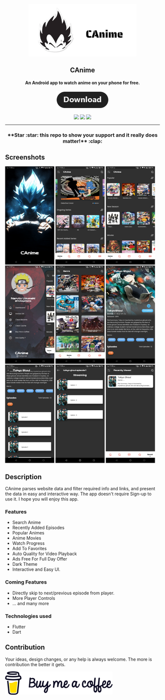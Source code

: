 <p align="center"><a href="https://github.com/Darkprnce/CAnime"><img src="/meta/canime.png" width="350"></a></p> 
<h2 align="center"><b>CAnime</b></h2>
<h4 align="center">An Android app to watch anime on your phone for free.</h4>
<p align="center"><a href="https://github.com/Darkprnce/CAnime/releases"><img src="/meta/download.png"></a></p> 
<p align="center">
<a href="https://github.com/Darkprnce/CAnime" alt="GitHub release"><img src="https://img.shields.io/badge/version-1.0.0-blue.svg" ></a>
<a href="/LICENSE" alt="License: GPLv3"><img src="https://img.shields.io/badge/License-MIT-orange.svg"></a>
<a href="https://github.com/Darkprnce/CAnime" alt="Build Status"><img src="https://img.shields.io/badge/build-passing-yellowgreen.svg"></a>
</p>
<hr>

<h3 align="center">**Star :star:  this repo to show your support and it really does matter!** :clap:</h4>

## Screenshots

[<img src="meta/android/screenshots/screenshot_01.png" width=160>](meta/android/screenshots/screenshot_01.png)
[<img src="meta/android/screenshots/screenshot_02.png" width=160>](meta/android/screenshots/screenshot_02.png)
[<img src="meta/android/screenshots/screenshot_03.png" width=160>](meta/android/screenshots/screenshot_03.png)
[<img src="meta/android/screenshots/screenshot_04.png" width=160>](meta/android/screenshots/screenshot_04.png)
[<img src="meta/android/screenshots/screenshot_05.png" width=160>](meta/android/screenshots/screenshot_05.png)
[<img src="meta/android/screenshots/screenshot_06.png" width=160>](meta/android/screenshots/screenshot_06.png)
[<img src="meta/android/screenshots/screenshot_07.png" width=160>](meta/android/screenshots/screenshot_07.png)
[<img src="meta/android/screenshots/screenshot_08.png" width=160>](meta/android/screenshots/screenshot_08.png)
[<img src="meta/android/screenshots/screenshot_09.png" width=160>](meta/android/screenshots/screenshot_09.png)


## Description

CAnime parses website data and filter required info and links, and present the data in easy and interactive way. The app doesn't require Sign-up to use it.
I hope you will enjoy this app.

### Features

* Search Anime
* Recently Added Episodes
* Popular Animes
* Anime Movies
* Watch Progress
* Add To Favorites
* Auto Quality for Video Playback
* Ads Free For Full Day Offer
* Dark Theme
* Interactive and Easy UI.

### Coming Features

* Directly skip to next/previous episode from player.
* More Player Controls
* … and many more

### Technologies used
* Flutter
* Dart

## Contribution
Your ideas, design changes, or any help is always welcome. The more is contribution the better it gets.

<p align="left"><a href="https://www.buymeacoffee.com/darkprnce"><img src="/meta/buycoffe.png" width="350"></a></p> 
